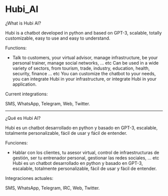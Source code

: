 # Hubi_AI
¿What is Hubi AI?

Hubi is a chatbot developed in python and based on GPT-3, scalable, totally customizable, easy to use and easy to understand.

Functions:

- Talk to customers, your virtual advisor, manage infrastructure, be your personal trainer, manage social networks, ... etc
Can be used in a wide variety of sectors, from tourism, trade, industry, education, health, security, finance ... etc
You can customize the chatbot to your needs, you can integrate Hubi in your infrastructure, or integrate Hubi in your application.

Current integrations:

SMS, WhatsApp, Telegram, Web, Twitter.

---

¿Qué es Hubi AI?

Hubi es un chatbot desarrollado en python y basado en GPT-3, escalable, totalmente personalizable, fácil de usar y fácil de entender.

Funciones:

- Hablar con los clientes, tu asesor virtual, control de infraestructuras de gestión, ser tu entrenador personal, gestionar las redes sociales, ... etc
Hubi es un chatbot desarrollado en python y basado en GPT-3, escalable, totalmente personalizable, fácil de usar y fácil de entender.

Integraciones actuales:

SMS, WhatsApp, Telegram, IRC, Web, Twitter.
